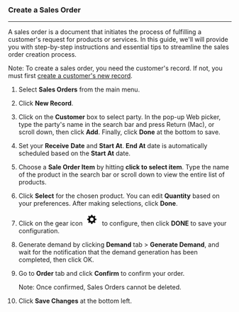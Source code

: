 ### Create a Sales Order
______________________

A sales order is a document that initiates the process of fulfilling a customer's request for products or services. In this guide, we'll will provide you with step-by-step instructions and essential tips to streamline the sales order creation process. 

Note: To create a sales order, you need the customer's record. If not, you must first [create a customer's new record](https://github.com/Fx-Professional-Services/HorizonDocs/blob/main/Horizon%20User%20Guide/Customers/Creating%20a%20Customer's%20New%20Record.md).

1. Select **Sales Orders** from the main menu. 

2. Click **New Record**.

3. Click on the **Customer** box to select party. In the pop-up Web picker, type the party's name in the search bar and press Return (Mac), or scroll down, then click **Add**. Finally, click **Done** at the bottom to save.

4. Set your **Receive** **Date** and **Start At**. **End At** date is automatically scheduled based on the **Start At** date.

5. Choose a **Sale Order Item** by hitting **click to select item**. Type the name of the product in the search bar or scroll down to view the entire list of products.

6. Click **Select** for the chosen product. You can edit **Quantity** based on your preferences. After making selections, click **Done**.

7. Click on the gear icon ![](https://github.com/Fx-Professional-Services/HorizonDocs/blob/main/assets/sales_order_gear_icon.png)  to configure, then click **DONE** to save your configuration. 

8. Generate demand by clicking **Demand** tab > **Generate Demand**, and wait for the notification that the demand generation has been completed, then click OK. 

9. Go to **Order** tab and click **Confirm** to confirm your order. 

	Note:  Once confirmed, Sales Orders cannot be deleted. 

10. Click **Save Changes** at the bottom left.